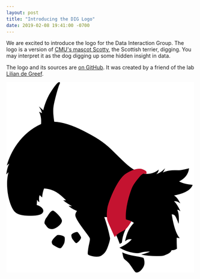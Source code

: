 ```yaml
---
layout: post
title: "Introducing the DIG Logo"
date: 2019-02-08 19:41:00 -0700
---
```


We are excited to introduce the logo for the Data Interaction Group. The logo is a version of [CMU's mascot Scotty](https://athletics.cmu.edu/athletics/mascot/index), the Scottish terrier, digging. You may interpret it as the dog digging up some hidden insight in data.

The logo and its sources are [on GitHub](https://github.com/cmudig/logo). It was created by a friend of the lab [Lilian de Greef](https://ldegreef.com).

<img src="https://github.com/cmudig/logo/raw/master/export/DIG-light%40500.png" class="mw-80" alt="The CMU mascot Scotty, who is a black dog, digging up dirt.">
